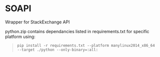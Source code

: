 # SOAPI
Wrapper for StackExchange API

python.zip contains dependancies listed in requirements.txt for specific platform using:

> ``` pip install -r requirements.txt --platform manylinux2014_x86_64 --target ./python --only-binary=:all: ```


